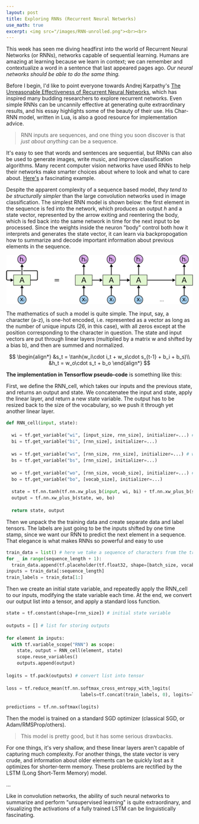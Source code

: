 ```yaml
---
layout: post
title: Exploring RNNs (Recurrent Neural Networks)
use_math: true
excerpt: <img src="/images/RNN-unrolled.png"><br><br>
---
```


This week has seen me diving headfirst into the world of Recurrent Neural Networks (or RNNs), networks capable of sequential learning. Humans are amazing at learning because we learn in context; we can remember and contextualize a word in a sentence that last appeared pages ago. *Our neural networks should be able to do the same thing.* 

Before I begin, I'd like to point everyone towards Andrej Karpathy's [The Unreasonable Effectiveness of Recurrent Neural Networks](http://karpathy.github.io/2015/05/21/rnn-effectiveness/), which has inspired many budding researchers to explore recurrent networks. Even simple RNNs can be uncannily effective at generating quite extraordinary results, and his essay highlights some of the beauty of their use. His Char-RNN model, written in Lua, is also a good resource for implementation advice.

>RNN inputs are sequences, and one thing you soon discover is that *just about anything* can be a sequence.

It's easy to see that words and sentences are sequential, but RNNs can also be used to generate images, write music, and improve classification algorithms. Many recent computer vision networks have used RNNs to help their networks make smarter choices about where to look and what to care about. [Here's](https://arxiv.org/abs/1412.7755) a fascinating example.

Despite the apparent complexity of a sequence based model, *they tend to be structurally simpler* than the large convolution networks used in image classification. The simplest RNN model is shown below: the first element in the sequence is fed into the network, which produces an output *h* and a state vector, represented by the arrow exiting and reentering the body, which is fed back into the same network in time for the next input to be processed. Since the weights inside the neuron "body" control both how it interprets and generates the state vector, it can learn via backpropogation how to summarize and decode important information about previous elements in the sequence.

![Unrolled RNN](/images/RNN-unrolled.png)

The mathematics of such a model is quite simple. The input, say, a character (a-z), is one-hot encoded, i.e. represented as a vector as long as the number of unique inputs (26, in this case), with all zeros except at the position corresponding to the character in question. The state and input vectors are put through linear layers (multiplied by a matrix w and shifted by a bias b), and then are summed and normalized.

$$
\begin{align*}
  &s_t = \tanh(w_i\cdot i_t + w_s\cdot s_{t-1} + b_i + b_s)\\
  &h_t = w_o\cdot s_t + b_o
\end{align*}
$$

**The implementation in Tensorflow pseudo-code** is something like this:

First, we define the RNN_cell, which takes our inputs and the previous state, and returns an output and state. We concatenatee the input and state, apply the linear layer, and return a new state variable. The output has to be resized back to the size of the vocabulary, so we push it through yet another linear layer. 


```python
def RNN_cell(input, state):

  wi = tf.get_variable("wi", [input_size, rnn_size], initializer=...) # weight and bias for input
  bi = tf.get_variable("bi", [rnn_size], initializer=...)
  
  ws = tf.get_variable("ws", [rnn_size, rnn_size], initializer=...) # weight and bias for state vector
  bs = tf.get_variable("bs", [rnn_size], initializer=...)
  
  wo = tf.get_variable("wo", [rnn_size, vocab_size], initializer=...) # weight and bias for decoding RNN output
  bo = tf.get_variable("bo", [vocab_size], initializer=...)

  state = tf.nn.tanh(tf.nn.xw_plus_b(input, wi, bi) + tf.nn.xw_plus_b(state, ws, bs))
  output = tf.nn.xw_plus_b(state, wo, bo)
  
  return state, output
```
 
Then we unpack the the training data and create separate data and label tensors. The labels are just going to be the inputs shifted by one time stamp, since we want our RNN to predict the next element in a sequence. That elegance is what makes RNNs so powerful and easy to use
  
```python
train_data = list() # here we take a sequence of characters from the trianing data and store them in a list
for _ in range(sequence_length + 1):
  train_data.append(tf.placeholder(tf.float32, shape=[batch_size, vocabulary_size]))
inputs = train_data[:sequence_length]
train_labels = train_data[1:]
```

Then we create an initial state variable, and repeatedly apply the RNN_cell to our inputs, modifying the state variable each time. At the end, we convert our output list into a tensor, and apply a standard loss function.

```python
state = tf.constant(shape=[rnn_size]) # initial state variable

outputs = [] # list for storing outputs
 
for element in inputs:
  with tf.variable_scope("RNN") as scope:
    state, output = RNN_cell(element, state)
    scope.reuse_variables()
    outputs.append(output)

logits = tf.pack(outputs) # convert list into tensor

loss = tf.reduce_mean(tf.nn.softmax_cross_entropy_with_logits(
                            labels=tf.concat(train_labels, 0), logits=logits)
                            
predictions = tf.nn.softmax(logits)

```

Then the model is trained on a standard SGD optimizer (classical SGD, or Adam/RMSProp/others). 

>This model is pretty good, but it has some serious drawbacks. 

For one things, it's very shallow, and these linear layers aren't capable of capturing much complexity. For another things, the state vector is very crude, and information about older elements can be quickly lost as it optimizes for shorter-term memory. These problems are rectified by the LSTM (Long Short-Term Memory) model.

...

Like in convolution networks, the ability of such neural networks to summarize and perform "unsupervised learning" is quite extraordinary, and visualizing the activations of a fully trained LSTM can be linguistically fascinating.
